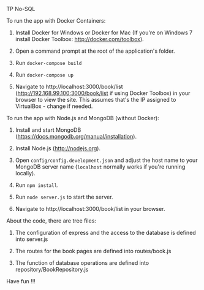 TP No-SQL

To run the app with Docker Containers:

1. Install Docker for Windows or Docker for Mac (If you're on Windows 7 install Docker Toolbox: http://docker.com/toolbox).

2. Open a command prompt at the root of the application's folder.

3. Run `docker-compose build`

4. Run `docker-compose up`

5. Navigate to http://localhost:3000/book/list (http://192.168.99.100:3000/book/list if using Docker Toolbox) in your browser to view the site. This assumes that's the IP assigned to VirtualBox - change if needed.

To run the app with Node.js and MongoDB (without Docker):

1. Install and start MongoDB (https://docs.mongodb.org/manual/installation).

2. Install Node.js (http://nodejs.org).

3. Open `config/config.development.json` and adjust the host name to your MongoDB server name (`localhost` normally works if you're running locally). 

4. Run `npm install`.

5. Run `node server.js` to start the server.

6. Navigate to http://localhost:3000/book/list in your browser.

About the code, there are tree files:

1. The configuration of express and the access to the database is defined into server.js

2. The routes for the book pages are defined into routes/book.js

3. The function of database operations are defined into repository/BookRepository.js

Have fun !!!